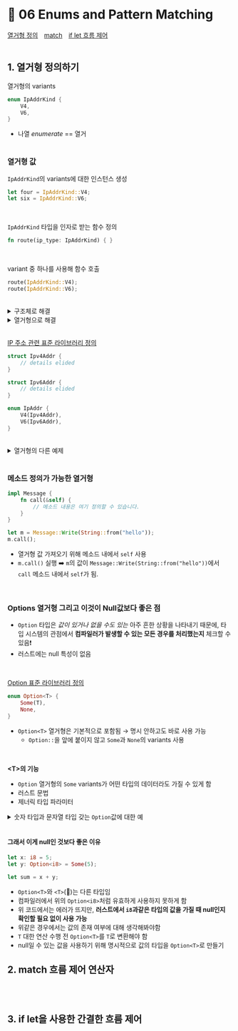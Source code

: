 # 📜 06 Enums and Pattern Matching
[열거형 정의](#1-열거형-정의하기)&emsp;[match](#2-match-흐름-제어-연산자)&emsp;[if let 흐름 제어](#3-if-let을-사용한-간결한-흐름-제어)
<br><br>

## 1. 열거형 정의하기
열거형의 variants
```rust
enum IpAddrKind {
    V4,
    V6,
}
```
* 나열 *enumerate* == 열거
<br><br>

### 열거형 값
```IpAddrKind```의 variants에 대한 인스턴스 생성
```rust
let four = IpAddrKind::V4;
let six = IpAddrKind::V6;
```
<br>

```IpAddrKind``` 타입을 인자로 받는 함수 정의
```rust
fn route(ip_type: IpAddrKind) { }
```
<br>

variant 중 하나를 사용해 함수 호출
```rust
route(IpAddrKind::V4);
route(IpAddrKind::V6);
```
<br>
<details>
<summary>구조체로 해결</summary>
<div markdown="1">
  
```rust
enum IpAddrKind {
    V4,
    V6,
}

struct IpAddr {
    kind: IpAddrKind,
    address: String,
}

let home = IpAddr {
    kind: IpAddrKind::V4,
    address: String::from("127.0.0.1"),
};

let loopback = IpAddr {
    kind: IpAddrKind::V6,
    address: String::from("::1"),
};
```
* 두 개의 필드(kind, address)를 갖는 ```IPAddr``` 정의
</details>
<details>
<summary>열거형으로 해결</summary>
<div markdown="1">

```rust
enum IpAddr {
    V4(String),
    V6(String),
}

let home = IpAddr::V4(String::from("127.0.0.1"));

let loopback = IpAddr::V6(String::from("::1"));
```
* 열거형 variant에 직접 데이터 붙임
* 또한 ```V4``` 주소에는 4개의 ```u8``` 값을 저장하고, ```V6``` 주소에는 하나의 ```String``` 값으로 표현하는 것 가능❗ (구조체는 불가)
  ```rust
  enum IpAddr {
    V4(u8, u8, u8, u8),
    V6(String),
  }

  let home = IpAddr::V4(127, 0, 0, 1);
  
  let loopback = IpAddr::V6(String::from("::1"));
  ```

</details>
<br>

[IP 주소 관련 표준 라이브러리 정의](https://doc.rust-lang.org/std/net/enum.IpAddr.html)
```rust
struct Ipv4Addr {
    // details elided
}

struct Ipv6Addr {
    // details elided
}

enum IpAddr {
    V4(Ipv4Addr),
    V6(Ipv6Addr),
}
```
<br>
<details>
<summary>열거형의 다른 예제</summary>
<div markdown="1">

```rust
enum Message {
    Quit,
    Move { x: i32, y: i32 },
    Write(String),
    ChangeColor(i32, i32, i32),
}
```
* 다른 데이터 타입을 갖는 네 개의 variants
    * ```Quit```: 연관 데이터 ❌
    * ```Move```: 익명 구조체 포함
    * ```Write```: 하나의 ```String``` 포함
    * ```ChangeColor```: 세 개의 ```i32``` 포함
* ```struct``` 키워드 미사용
* 모든 variants가 ```Message``` 타입으로 그룹화
<br>
위와 동일한 variants의 데이터를 포함하는 코드

```rust
struct QuitMessage; // 유닛 구조체
struct MoveMessage {
    x: i32,
    y: i32,
}
struct WriteMessage(String); // 튜플 구조체
struct ChangeColorMessage(i32, i32, i32); // 튜플 구조체
```
* 메시지 중 어떤 한 가지를 인자로 받는 함수 정의 가능 (∵ ```Message``` 열거형은 하나의 타입)

</details>
<br>

### 메소드 정의가 가능한 열거형
```rust
impl Message {
    fn call(&self) {
        // 메소드 내용은 여기 정의할 수 있습니다.
    }
}

let m = Message::Write(String::from("hello"));
m.call();
```
* 열거형 값 가져오기 위해 메소드 내에서 ```self``` 사용
* ```m.call()``` 실행 ➡️ ```m```의 값이 ```Message::Write(String::from("hello"))```에서 ```call``` 메소드 내에서 ```self```가 됨.
<br>

### Options 열거형 그리고 이것이 Null값보다 좋은 점 
* ```Option``` 타입은 *값이 있거나 없을 수도 있는* 아주 흔한 상황을 나타내기 때문에, 타입 시스템의 관점에서 **컴파일러가 발생할 수 있는 모든 경우를 처리했는지** 체크할 수 있음❗
* 러스트에는 null 특성이 없음
<br>

[Option<T> 표준 라이브러리 정의](https://doc.rust-lang.org/std/option/enum.Option.html)
```rust
enum Option<T> {
    Some(T),
    None,
}
```
* ```Option<T>``` 열거형은 기본적으로 포함됨 → 명시 안하고도 바로 사용 가능
    * ```Option::```을 앞에 붙이지 않고 ```Some```과 ```None```의 variants 사용
<br>

**\<T>의 기능**
* ```Option``` 열거형의 ```Some``` variants가 어떤 타입의 데이터라도 가질 수 있게 함
* 러스트 문법
* 제너릭 타입 파라미터
<details>
<summary>숫자 타입과 문자열 타입 갖는 <code>Option</code>값에 대한 예</summary>
<div markdown="1">

```rust
let some_number = Some(5);
let some_string = Some("a string");

let absent_number: Option<i32> = None;
```
* ```Some``` 값 얻게 되면, 1️⃣ 값이 있음 2️⃣ ```Some```이 갖고 있는 값에 대해 알 수 있음
* ```None```은 null의 의미를 가지게 되어 유효하지 않음
</details>
<br>

#### 그래서 이게 null인 것보다 좋은 이유
```rust
let x: i8 = 5;
let y: Option<i8> = Some(5);

let sum = x + y;
```
* ```Option<T>```와 ```<T>```(🍅)는 다른 타입임
* 컴파일러에서 위의 ```Option<i8>```처럼 유효하게 사용하지 못하게 함
* 위 코드에서는 에러가 뜨지만, **러스트에서 ```i8```과같은 타입의 값을 가질 때 null인지 확인할 필요 없이 사용 가능**
* 위같은 경우에서는 값의 존재 여부에 대해 생각해봐야함
* ```T``` 대한 연산 수행 전 ```Option<T>```를 ```T```로 변환해야 함
* null일 수 있는 값을 사용하기 위해 명시적으로 값의 타입을 ```Option<T>```로 만들기

## 2. match 흐름 제어 연산자
<br><br>

## 3. if let을 사용한 간결한 흐름 제어
